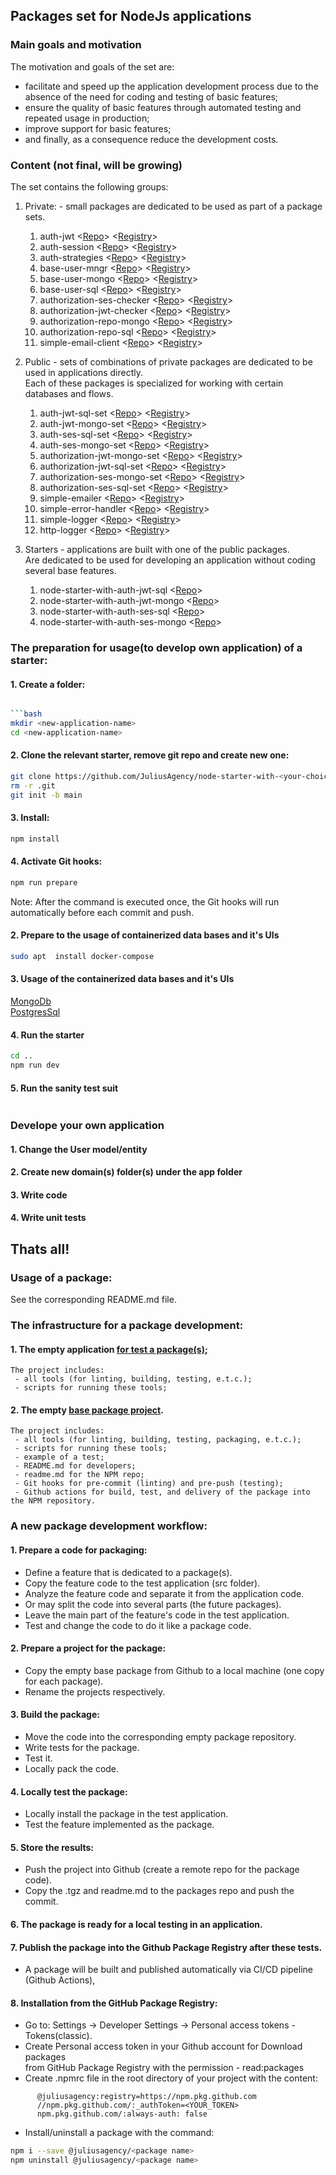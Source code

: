 ## Packages set for NodeJs applications

### Main goals and motivation
The motivation and goals of the set are:
- facilitate and speed up the  application development process due to the absence of the need for coding and testing of basic features;  
- ensure the quality of basic features through automated testing and repeated usage in production;  
- improve support for basic features;  
- and finally, as a consequence reduce the development costs.  

### Content (not final, will be growing)
The set contains the following groups:  
   1. Private: - small packages are dedicated to be used as part of a package sets. 
      1. auth-jwt <[Repo](https://github.com/JuliusAgency/auth-jwt)> <[Registry](https://github.com/orgs/JuliusAgency/packages/npm/package/auth-jwt)>
      2. auth-session <[Repo](https://github.com/JuliusAgency/auth-session)> <[Registry](https://github.com/orgs/JuliusAgency/packages/npm/package/auth-session)>
      3. auth-strategies <[Repo](https://github.com/JuliusAgency/auth-strategies)> <[Registry](https://github.com/JuliusAgency/auth-strategies/pkgs/npm/auth-strategies)>  
      4. base-user-mngr <[Repo](https://github.com/JuliusAgency/base-user-mngr)> <[Registry](https://github.com/orgs/JuliusAgency/packages/npm/package/base-user-mngr)>  
      5. base-user-mongo <[Repo](https://github.com/JuliusAgency/base-user-mongo)> <[Registry](https://github.com/orgs/JuliusAgency/packages/npm/package/base-user-mongo)>  
      6. base-user-sql <[Repo](https://github.com/JuliusAgency/base-user-sql)> <[Registry](https://github.com/orgs/JuliusAgency/packages/npm/package/base-user-sql)>  
      7. authorization-ses-checker <[Repo](https://github.com/JuliusAgency/authorization-ses-checker)> <[Registry](https://github.com/orgs/JuliusAgency/packages/npm/package/authorization-ses-checker)>   
      8. authorization-jwt-checker <[Repo](https://github.com/JuliusAgency/authorization-jwt-checker)> <[Registry](https://github.com/orgs/JuliusAgency/packages/npm/package/authorization-jwt-checker)>
      9. authorization-repo-mongo <[Repo](https://github.com/JuliusAgency/authorization-repo-mongo)> <[Registry](https://github.com/orgs/JuliusAgency/packages/npm/package/authorization-repo-mongo)>   
      10. authorization-repo-sql <[Repo](https://github.com/JuliusAgency/authorization-repo-sql)> <[Registry](https://github.com/orgs/JuliusAgency/packages/npm/package/authorization-repo-sql)>   
      11. simple-email-client <[Repo](https://github.com/JuliusAgency/simple-email-client)> <[Registry](https://github.com/orgs/JuliusAgency/packages/npm/package/simple-email-client)>   

   2. Public - sets of combinations of private packages are dedicated to be used in applications directly.  
      Each of these packages is specialized for working with certain databases and flows.
      1. auth-jwt-sql-set <[Repo](https://github.com/JuliusAgency/auth-jwt-sql-set)> <[Registry](https://github.com/orgs/JuliusAgency/packages/npm/package/auth-jwt-sql-set)>  
      2. auth-jwt-mongo-set <[Repo](https://github.com/JuliusAgency/auth-jwt-mongo-set)> <[Registry](https://github.com/orgs/JuliusAgency/packages/npm/package/auth-jwt-mongo-set)>  
      3. auth-ses-sql-set <[Repo](https://github.com/JuliusAgency/auth-ses-sql-set)> <[Registry]()>  
      4. auth-ses-mongo-set <[Repo](https://github.com/JuliusAgency/auth-ses-mongo-set)> <[Registry](https://github.com/orgs/JuliusAgency/packages/npm/package/auth-ses-mongo-set)>  
      5. authorization-jwt-mongo-set <[Repo](https://github.com/JuliusAgency/authorization-jwt-mongo-set)> <[Registry](https://github.com/orgs/JuliusAgency/packages/npm/package/authorization-jwt-mongo-set)>
      6. authorization-jwt-sql-set <[Repo](https://github.com/JuliusAgency/authorization-jwt-sql-set)> <[Registry](https://github.com/orgs/JuliusAgency/packages/npm/package/authorization-jwt-sql-set)>   
      7. authorization-ses-mongo-set <[Repo](https://github.com/JuliusAgency/authorization-ses-mongo-set)> <[Registry](https://github.com/orgs/JuliusAgency/packages/npm/package/authorization-ses-mongo-set)>   
      8. authorization-ses-sql-set <[Repo](https://github.com/JuliusAgency/authorization-ses-sql-set)> <[Registry](https://github.com/orgs/JuliusAgency/packages/npm/package/authorization-ses-sql-set)>   
      9. simple-emailer <[Repo](https://github.com/JuliusAgency/simple-emailer)> <[Registry](https://github.com/orgs/JuliusAgency/packages/npm/package/simple-emailer)>  
      10. simple-error-handler <[Repo](https://github.com/JuliusAgency/simple-error-handler)> <[Registry](https://github.com/orgs/JuliusAgency/packages/npm/package/simple-error-handler)>  
      11. simple-logger <[Repo](https://github.com/JuliusAgency/simple-logger)> <[Registry](https://github.com/orgs/JuliusAgency/packages/npm/package/simple-logger)>  
      12. http-logger <[Repo](https://github.com/JuliusAgency/http-logger)> <[Registry](https://github.com/orgs/JuliusAgency/packages/npm/package/http-logger)>  

   3. Starters - applications are built with one of the public packages.  
      Are dedicated to be used for developing an application without coding several base features.
      1. node-starter-with-auth-jwt-sql <[Repo](https://github.com/JuliusAgency/node-starter-with-auth-jwt-sql)>  
      2. node-starter-with-auth-jwt-mongo <[Repo](https://github.com/JuliusAgency/node-starter-with-auth-jwt-mongo)>  
      3. node-starter-with-auth-ses-sql <[Repo](https://github.com/JuliusAgency/node-starter-with-auth-ses-sql)>
      4. node-starter-with-auth-ses-mongo <[Repo](https://github.com/JuliusAgency/node-starter-with-auth-ses-mongo)>

### The preparation for usage(to develop own application) of a starter:
#### 1. Create a folder:
```bash

```bash
mkdir <new-application-name>
cd <new-application-name>
```

#### 2. Clone the relevant starter, remove git repo and create new one:
```bash
git clone https://github.com/JuliusAgency/node-starter-with-<your-choice>.git .
rm -r .git
git init -b main
```

#### 3. Install:
```bash
npm install
```

#### 4. Activate Git hooks:
```bash
npm run prepare
```
Note: After the command is executed once, the Git hooks will run automatically before each commit and push.

#### 2. Prepare to the usage of containerized data bases and it's UIs
```bash
sudo apt  install docker-compose
```
#### 3. Usage of the containerized data bases and it's UIs
[MongoDb](./docker-mongo/readme.md)   
[PostgresSql](./docker-pgsql/readme.md)   

#### 4. Run the starter 
```bash
cd ..
npm run dev
```
#### 5. Run the sanity test suit
```bash
```
### Develope your own application
#### 1. Change the User model/entity 
#### 2. Create new domain(s) folder(s) under the app folder  
#### 3. Write code
#### 4. Write unit tests

## Thats all! 

 ### Usage of a package:
  See the corresponding README.md file.

### The infrastructure for a package development:
#### 1. The empty application [for test a package(s)](https://github.com/juliusagency/node-typescript-package-tester);
	The project includes:
	 - all tools (for linting, building, testing, e.t.c.);
	 - scripts for running these tools;
#### 2. The empty [base package project](https://github.com/juliusagency/npm-base-package).
	The project includes:
	 - all tools (for linting, building, testing, packaging, e.t.c.);
	 - scripts for running these tools;
	 - example of a test;
	 - README.md for developers;
	 - readme.md for the NPM repo;
	 - Git hooks for pre-commit (linting) and pre-push (testing);
	 - Github actions for build, test, and delivery of the package into the NPM repository.

### A new package development workflow:
#### 1. Prepare a code for packaging:
   - Define a feature that is dedicated to a package(s).
   - Copy the feature code to the test application (src folder).
   - Analyze the feature code and separate it from the application code.
   - Or may split the code into several parts (the future packages).
   - Leave the main part of the feature's code in the test application.
   - Test and change the code to do it like a package code.
#### 2. Prepare a project for the package:
   - Copy the empty base package from Github to a local machine (one copy for each package).
   - Rename the projects respectively.
#### 3. Build the package:
   - Move the code into the corresponding empty package repository.
   - Write tests for the package.
   - Test it.
   - Locally pack the code.
#### 4. Locally test the package:
   - Locally install the package in the test application.
   - Test the feature implemented as the package.
#### 5. Store the results:
   - Push the project into Github (create a remote repo for the package code).
   - Copy the .tgz and readme.md to the packages repo and push the commit.
#### 6. The package is ready for a local testing in an application.

#### 7. Publish the package into the Github Package Registry after these tests.  
   - A package will be built and published automatically via CI/CD pipeline (Github Actions),
#### 8. Installation from the GitHub Package Registry:  
   - Go to: Settings -> Developer Settings -> Personal access tokens - Tokens(classic). 
   - Create Personal access token in your Github account for Download packages  
      from GitHub Package Registry with the permission - read:packages
   - Create .npmrc file in the root directory of your project with the content:  
```
      @juliusagency:registry=https://npm.pkg.github.com  
      //npm.pkg.github.com/:_authToken=<YOUR_TOKEN>  
      npm.pkg.github.com/:always-auth: false  
```
   - Install/uninstall a package with the command:  
```bash
npm i --save @juliusagency/<package name>
npm uninstall @juliusagency/<package name>

```


